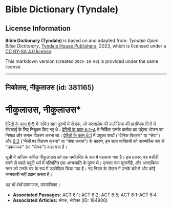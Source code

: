# Bible Dictionary (Tyndale)

## License Information

**Bible Dictionary (Tyndale)** is based on and adapted from: _Tyndale Open Bible Dictionary_, [Tyndale House Publishers](https://tyndaleopenresources.com/), 2023, which is licensed under a [CC BY-SA 4.0 license](https://creativecommons.org/licenses/by-sa/4.0/legalcode.en).

This markdown version (created `2025-10-06`) is provided under the same license.



--------------------------------

## निकोलस, नीकुलाउस (id: 381165)

नीकुलाउस, नीकुलाउस\*
====================

[प्रेरितों के काम 6:5](https://ref.ly/Acts6:5) में नामित सात पुरुषों में से एक, जो यरूशलेम की कलीसिया की प्रारम्भिक दिनों में सेवकाई के लिए नियुक्त किए गए थे। [प्रेरितों के काम 6:1–4](https://ref.ly/Acts6:1-Acts6:4) में निर्दिष्ट उनके कर्तव्य का उद्देश्य भोजन का निष्पक्ष और समान वितरण करना था। [प्रेरितों के काम 6:1](https://ref.ly/Acts6:1) में प्रयुक्त शब्दों (“दैनिक वितरण” या “सेवा”) और [6:2](https://ref.ly/Acts6:2) (“मेजों पर वितरण करना” या “सेवा करना”) के कारण, इन सात व्यक्तियों को पारम्परिक रूप से “उपयाजक” (या “सेवक”) कहा गया है।

सूची में अन्तिम नामित नीकुलाउस को एक धर्मांतरित के रूप में पहचाना गया है। इस प्रकार, वह मसीही बनने से पहले यहूदी धर्म में परिवर्तित एक अन्यजाति के पुरुष थे। उनका नाम यूनानीहै, और अन्ताकिया नगर को उनके घर के रूप में उल्लेखित किया गया है। नए नियम के लेखन में उनके बारे में और कोई जानकारी नहीं प्रदान करता है।

*यह भी देखें* उपयाजक, उपयाजिका।

* **Associated Passages:** ACT 6:1; ACT 6:2; ACT 6:5; ACT 6:1–ACT 6:4
* **Associated Articles:** सेवक, सेविका (ID: 184900)

